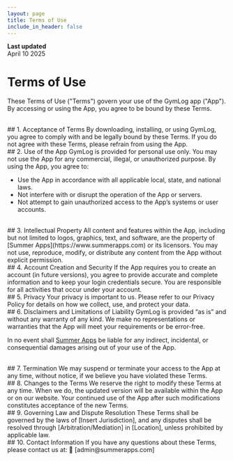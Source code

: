```yaml
---
layout: page
title: Terms of Use
include_in_header: false
---
```


**Last updated**  
April 10 2025

# Terms of Use
These Terms of Use ("Terms") govern your use of the GymLog app ("App"). By accessing or using the App, you agree to be bound by these Terms.

<br>
## 1. Acceptance of Terms
By downloading, installing, or using GymLog, you agree to comply with and be legally bound by these Terms. If you do not agree with these Terms, please refrain from using the App.

<br>
## 2. Use of the App
GymLog is provided for personal use only. You may not use the App for any commercial, illegal, or unauthorized purpose. By using the App, you agree to:

- Use the App in accordance with all applicable local, state, and national laws.
- Not interfere with or disrupt the operation of the App or servers.
- Not attempt to gain unauthorized access to the App’s systems or user accounts.

<br>
## 3. Intellectual Property
All content and features within the App, including but not limited to logos, graphics, text, and software, are the property of [Summer Apps](https://www.summerapps.com) or its licensors. You may not use, reproduce, modify, or distribute any content from the App without explicit permission.

<br>
## 4. Account Creation and Security
If the App requires you to create an account (in future versions), you agree to provide accurate and complete information and to keep your login credentials secure. You are responsible for all activities that occur under your account.

<br>
## 5. Privacy
Your privacy is important to us. Please refer to our Privacy Policy for details on how we collect, use, and protect your data.

<br>
## 6. Disclaimers and Limitations of Liability
GymLog is provided “as is” and without any warranty of any kind. We make no representations or warranties that the App will meet your requirements or be error-free.

In no event shall [Summer Apps](https://www.summerapps.com) be liable for any indirect, incidental, or consequential damages arising out of your use of the App.

<br>
## 7. Termination
We may suspend or terminate your access to the App at any time, without notice, if we believe you have violated these Terms.

<br>
## 8. Changes to the Terms
We reserve the right to modify these Terms at any time. When we do, the updated version will be available within the App or on our website. Your continued use of the App after such modifications constitutes acceptance of the new Terms.

<br>
## 9. Governing Law and Dispute Resolution
These Terms shall be governed by the laws of [Insert Jurisdiction], and any disputes shall be resolved through [Arbitration/Mediation] in [Location], unless prohibited by applicable law.

<br>
## 10. Contact Information
If you have any questions about these Terms, please contact us at:
📧 [admin@summerapps.com]
<br>